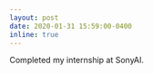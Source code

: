 ```yaml
---
layout: post
date: 2020-01-31 15:59:00-0400
inline: true
---
```


Completed my internship at SonyAI.